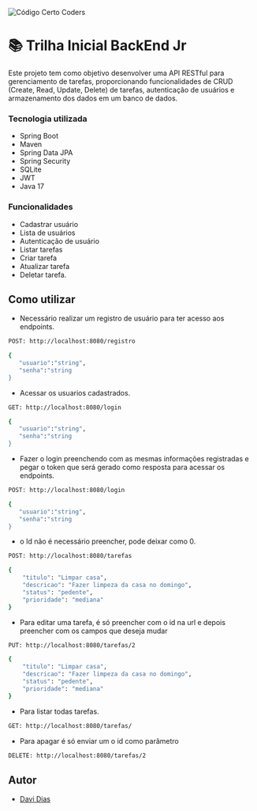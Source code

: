 ![Código Certo Coders](https://utfs.io/f/3b2340e8-5523-4aca-a549-0688fd07450e-j4edu.jfif)

# 📚 Trilha Inicial BackEnd Jr
Este projeto tem como objetivo desenvolver uma API RESTful para gerenciamento de tarefas, proporcionando funcionalidades de CRUD (Create, Read, Update, Delete) de tarefas, autenticação de usuários e armazenamento dos dados em um banco de dados.

### Tecnologia utilizada
- Spring Boot
- Maven
- Spring Data JPA
- Spring Security
- SQLite
- JWT
- Java 17




### Funcionalidades
- Cadastrar usuário
- Lista de usuários
- Autenticação de usuário
- Listar tarefas
- Criar tarefa
- Atualizar tarefa
- Deletar tarefa.



## Como utilizar
- Necessário realizar um registro de usuário para ter acesso aos endpoints.
```bash
POST: http://localhost:8080/registro

{
   "usuario":"string",
   "senha":"string
}
```
- Acessar os usuarios cadastrados.
```bash
GET: http://localhost:8080/login

{
   "usuario":"string",
   "senha":"string
}
```
- Fazer o login preenchendo com as mesmas informações registradas e pegar o token que será gerado como resposta para acessar os endpoints.
```bash
POST: http://localhost:8080/login

{
   "usuario":"string",
   "senha":"string
}
```
- o Id não é necessário preencher, pode deixar como 0.
```bash
POST: http://localhost:8080/tarefas

{
    "titulo": "Limpar casa",
    "descricao": "Fazer limpeza da casa no domingo",
    "status": "pedente",
    "prioridade": "mediana"
}
```
- Para editar uma tarefa, é só preencher com o id na url e depois preencher com os campos que deseja mudar
```bash
PUT: http://localhost:8080/tarefas/2

{
    "titulo": "Limpar casa",
    "descricao": "Fazer limpeza da casa no domingo",
    "status": "pedente",
    "prioridade": "mediana"
}
```
- Para listar todas tarefas.
```bash
GET: http://localhost:8080/tarefas/
```
- Para apagar é só enviar um o id como  parâmetro
```bash
DELETE: http://localhost:8080/tarefas/2
```



## Autor
- [Davi Dias](https://www.linkedin.com/in/davifernandodias/)
